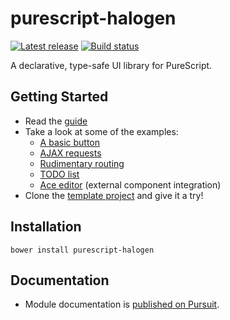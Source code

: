 # purescript-halogen

[![Latest release](http://img.shields.io/github/release/slamdata/purescript-halogen.svg)](https://github.com/slamdata/purescript-halogen/releases)
[![Build status](https://travis-ci.org/slamdata/purescript-halogen.svg?branch=master)](https://travis-ci.org/slamdata/purescript-halogen)

A declarative, type-safe UI library for PureScript.

## Getting Started

- Read the [guide](docs/)
- Take a look at some of the examples:
  - [A basic button](examples/basic/)
  - [AJAX requests](examples/effects-aff-ajax/)
  - [Rudimentary routing](examples/driver-routing/)
  - [TODO list](examples/todo/)
  - [Ace editor](examples/ace/) (external component integration)
- Clone the [template project](https://github.com/slamdata/purescript-halogen-template) and give it a try!

## Installation

```
bower install purescript-halogen
```

## Documentation

- Module documentation is [published on Pursuit](http://pursuit.purescript.org/packages/purescript-halogen).
